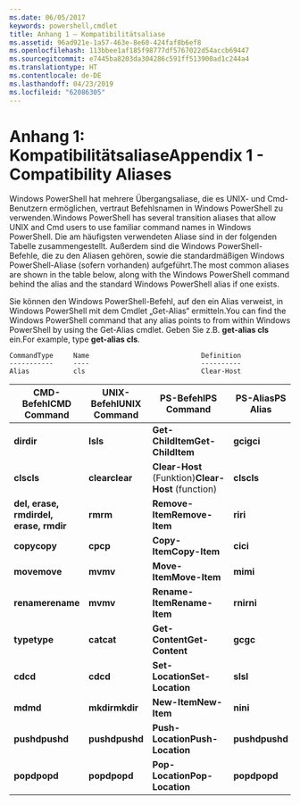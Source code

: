 ```yaml
---
ms.date: 06/05/2017
keywords: powershell,cmdlet
title: Anhang 1 – Kompatibilitätsaliase
ms.assetid: 96ad921e-1a57-463e-8e60-424faf8b6ef8
ms.openlocfilehash: 113bbee1af185f98777df5767022d54accb69447
ms.sourcegitcommit: e7445ba8203da304286c591ff513900ad1c244a4
ms.translationtype: HT
ms.contentlocale: de-DE
ms.lasthandoff: 04/23/2019
ms.locfileid: "62086305"
---
```

# <a name="appendix-1---compatibility-aliases"></a><span data-ttu-id="6b358-103">Anhang 1: Kompatibilitätsaliase</span><span class="sxs-lookup"><span data-stu-id="6b358-103">Appendix 1 - Compatibility Aliases</span></span>

<span data-ttu-id="6b358-104">Windows PowerShell hat mehrere Übergangsaliase, die es UNIX- und Cmd-Benutzern ermöglichen, vertraut Befehlsnamen in Windows PowerShell zu verwenden.</span><span class="sxs-lookup"><span data-stu-id="6b358-104">Windows PowerShell has several transition aliases that allow UNIX and Cmd users to use familiar command names in Windows PowerShell.</span></span> <span data-ttu-id="6b358-105">Die am häufigsten verwendeten Aliase sind in der folgenden Tabelle zusammengestellt. Außerdem sind die Windows PowerShell-Befehle, die zu den Aliasen gehören, sowie die standardmäßigen Windows PowerShell-Aliase (sofern vorhanden) aufgeführt.</span><span class="sxs-lookup"><span data-stu-id="6b358-105">The most common aliases are shown in the table below, along with the Windows PowerShell command behind the alias and the standard Windows PowerShell alias if one exists.</span></span>

<span data-ttu-id="6b358-106">Sie können den Windows PowerShell-Befehl, auf den ein Alias verweist, in Windows PowerShell mit dem Cmdlet „Get-Alias“ ermitteln.</span><span class="sxs-lookup"><span data-stu-id="6b358-106">You can find the Windows PowerShell command that any alias points to from within Windows PowerShell by using the Get-Alias cmdlet.</span></span> <span data-ttu-id="6b358-107">Geben Sie z.B. **get-alias cls** ein.</span><span class="sxs-lookup"><span data-stu-id="6b358-107">For example, type **get-alias cls**.</span></span>

```
CommandType     Name                            Definition
-----------     ----                            ----------
Alias           cls                             Clear-Host
```

|<span data-ttu-id="6b358-108">CMD-Befehl</span><span class="sxs-lookup"><span data-stu-id="6b358-108">CMD Command</span></span>|<span data-ttu-id="6b358-109">UNIX-Befehl</span><span class="sxs-lookup"><span data-stu-id="6b358-109">UNIX Command</span></span>|<span data-ttu-id="6b358-110">PS-Befehl</span><span class="sxs-lookup"><span data-stu-id="6b358-110">PS Command</span></span>|<span data-ttu-id="6b358-111">PS-Alias</span><span class="sxs-lookup"><span data-stu-id="6b358-111">PS Alias</span></span>|
|---------------|----------------|--------------|------------|
|<span data-ttu-id="6b358-112">**dir**</span><span class="sxs-lookup"><span data-stu-id="6b358-112">**dir**</span></span>|<span data-ttu-id="6b358-113">**ls**</span><span class="sxs-lookup"><span data-stu-id="6b358-113">**ls**</span></span>|<span data-ttu-id="6b358-114">**Get-ChildItem**</span><span class="sxs-lookup"><span data-stu-id="6b358-114">**Get-ChildItem**</span></span>|<span data-ttu-id="6b358-115">**gci**</span><span class="sxs-lookup"><span data-stu-id="6b358-115">**gci**</span></span>|
|<span data-ttu-id="6b358-116">**cls**</span><span class="sxs-lookup"><span data-stu-id="6b358-116">**cls**</span></span>|<span data-ttu-id="6b358-117">**clear**</span><span class="sxs-lookup"><span data-stu-id="6b358-117">**clear**</span></span>|<span data-ttu-id="6b358-118">**Clear-Host** (Funktion)</span><span class="sxs-lookup"><span data-stu-id="6b358-118">**Clear-Host** (function)</span></span>|<span data-ttu-id="6b358-119">**cls**</span><span class="sxs-lookup"><span data-stu-id="6b358-119">**cls**</span></span>|
|<span data-ttu-id="6b358-120">**del, erase, rmdir**</span><span class="sxs-lookup"><span data-stu-id="6b358-120">**del, erase, rmdir**</span></span>|<span data-ttu-id="6b358-121">**rm**</span><span class="sxs-lookup"><span data-stu-id="6b358-121">**rm**</span></span>|<span data-ttu-id="6b358-122">**Remove-Item**</span><span class="sxs-lookup"><span data-stu-id="6b358-122">**Remove-Item**</span></span>|<span data-ttu-id="6b358-123">**ri**</span><span class="sxs-lookup"><span data-stu-id="6b358-123">**ri**</span></span>|
|<span data-ttu-id="6b358-124">**copy**</span><span class="sxs-lookup"><span data-stu-id="6b358-124">**copy**</span></span>|<span data-ttu-id="6b358-125">**cp**</span><span class="sxs-lookup"><span data-stu-id="6b358-125">**cp**</span></span>|<span data-ttu-id="6b358-126">**Copy-Item**</span><span class="sxs-lookup"><span data-stu-id="6b358-126">**Copy-Item**</span></span>|<span data-ttu-id="6b358-127">**ci**</span><span class="sxs-lookup"><span data-stu-id="6b358-127">**ci**</span></span>|
|<span data-ttu-id="6b358-128">**move**</span><span class="sxs-lookup"><span data-stu-id="6b358-128">**move**</span></span>|<span data-ttu-id="6b358-129">**mv**</span><span class="sxs-lookup"><span data-stu-id="6b358-129">**mv**</span></span>|<span data-ttu-id="6b358-130">**Move-Item**</span><span class="sxs-lookup"><span data-stu-id="6b358-130">**Move-Item**</span></span>|<span data-ttu-id="6b358-131">**mi**</span><span class="sxs-lookup"><span data-stu-id="6b358-131">**mi**</span></span>|
|<span data-ttu-id="6b358-132">**rename**</span><span class="sxs-lookup"><span data-stu-id="6b358-132">**rename**</span></span>|<span data-ttu-id="6b358-133">**mv**</span><span class="sxs-lookup"><span data-stu-id="6b358-133">**mv**</span></span>|<span data-ttu-id="6b358-134">**Rename-Item**</span><span class="sxs-lookup"><span data-stu-id="6b358-134">**Rename-Item**</span></span>|<span data-ttu-id="6b358-135">**rni**</span><span class="sxs-lookup"><span data-stu-id="6b358-135">**rni**</span></span>|
|<span data-ttu-id="6b358-136">**type**</span><span class="sxs-lookup"><span data-stu-id="6b358-136">**type**</span></span>|<span data-ttu-id="6b358-137">**cat**</span><span class="sxs-lookup"><span data-stu-id="6b358-137">**cat**</span></span>|<span data-ttu-id="6b358-138">**Get-Content**</span><span class="sxs-lookup"><span data-stu-id="6b358-138">**Get-Content**</span></span>|<span data-ttu-id="6b358-139">**gc**</span><span class="sxs-lookup"><span data-stu-id="6b358-139">**gc**</span></span>|
|<span data-ttu-id="6b358-140">**cd**</span><span class="sxs-lookup"><span data-stu-id="6b358-140">**cd**</span></span>|<span data-ttu-id="6b358-141">**cd**</span><span class="sxs-lookup"><span data-stu-id="6b358-141">**cd**</span></span>|<span data-ttu-id="6b358-142">**Set-Location**</span><span class="sxs-lookup"><span data-stu-id="6b358-142">**Set-Location**</span></span>|<span data-ttu-id="6b358-143">**sl**</span><span class="sxs-lookup"><span data-stu-id="6b358-143">**sl**</span></span>|
|<span data-ttu-id="6b358-144">**md**</span><span class="sxs-lookup"><span data-stu-id="6b358-144">**md**</span></span>|<span data-ttu-id="6b358-145">**mkdir**</span><span class="sxs-lookup"><span data-stu-id="6b358-145">**mkdir**</span></span>|<span data-ttu-id="6b358-146">**New-Item**</span><span class="sxs-lookup"><span data-stu-id="6b358-146">**New-Item**</span></span>|<span data-ttu-id="6b358-147">**ni**</span><span class="sxs-lookup"><span data-stu-id="6b358-147">**ni**</span></span>|
|<span data-ttu-id="6b358-148">**pushd**</span><span class="sxs-lookup"><span data-stu-id="6b358-148">**pushd**</span></span>|<span data-ttu-id="6b358-149">**pushd**</span><span class="sxs-lookup"><span data-stu-id="6b358-149">**pushd**</span></span>|<span data-ttu-id="6b358-150">**Push-Location**</span><span class="sxs-lookup"><span data-stu-id="6b358-150">**Push-Location**</span></span>|<span data-ttu-id="6b358-151">**pushd**</span><span class="sxs-lookup"><span data-stu-id="6b358-151">**pushd**</span></span>|
|<span data-ttu-id="6b358-152">**popd**</span><span class="sxs-lookup"><span data-stu-id="6b358-152">**popd**</span></span>|<span data-ttu-id="6b358-153">**popd**</span><span class="sxs-lookup"><span data-stu-id="6b358-153">**popd**</span></span>|<span data-ttu-id="6b358-154">**Pop-Location**</span><span class="sxs-lookup"><span data-stu-id="6b358-154">**Pop-Location**</span></span>|<span data-ttu-id="6b358-155">**popd**</span><span class="sxs-lookup"><span data-stu-id="6b358-155">**popd**</span></span>|